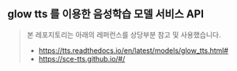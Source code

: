 ## glow tts 를 이용한 음성학습 모델 서비스 API

> 본 레포지토리는 아래의 레퍼런스를 상당부분 참고 및 사용했습니다.
>- https://tts.readthedocs.io/en/latest/models/glow_tts.html#
>- https://sce-tts.github.io/#/


